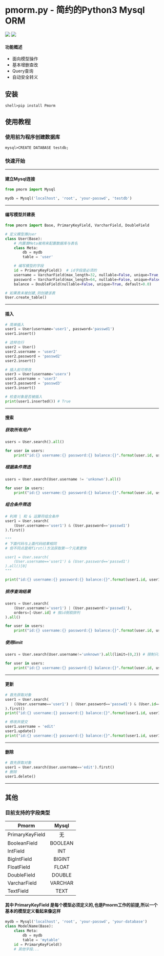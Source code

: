 # pmorm.py - 简约的Python3 Mysql ORM

![](https://img.shields.io/badge/python-3.5-red.svg)
![](https://img.shields.io/badge/license-3.5-green.svg)

#### 功能概述

- 面向模型操作
- 基本增删查改
- Query查询
- 自动安全转义

## 安装

```
shell>pip install Pmorm
```

## 使用教程

### 使用前为程序创建数据库

```
mysql>CREATE DATABASE testdb;
```

### 快速开始

---

#### 建立Mysql连接

```python
from pmorm import Mysql

mydb = Mysql('localhost', 'root', 'your-passwd', 'testdb')
```

---

#### 编写模型并建表

```python
from pmorm import Base, PrimaryKeyField, VarcharField, DoubleField

# 定义模型类User
class User(Base):
    # 内置类Meta被用来配置数据库与表名
    class Meta:
        db = mydb
        table = 'user'

    # 编写模型的字段
    id = PrimaryKeyField()  # id字段是必须的
    username = VarcharField(max_length=32, nullable=False, unique=True, default=None)
    password = VarcharField(max_length=64, nullable=False, unique=False, default=None)
    balance = DoubleField(nullable=False, unique=True, default=0.0)

# 如果表未被创建,则创建该表
User.create_table()
```

---

#### 插入

```python
# 简单插入
user1 = User(username='user1', password='passwd1')
user1.insert()

# 这样也行
user2 = User()
user2.username = 'user2'
user2.password = 'passwd2'
user2.insert()

# 插入前可修改
user3 = User(username='userx')
user3.username = 'user3'
user3.password = 'passwd3'
user3.insert()

# 检查对象是否被插入
print(user1.inserted()) # True
```

---

#### 搜索

##### 获取所有用户

```python
users = User.search().all()

for user in users:
    print("id:{} username:{} password:{} balance:{}".format(user.id, user.username, user.password, user.balance))
```

##### 根据条件筛选

```python
users = User.search(User.username != 'unkonwn').all()

for user in users:
    print("id:{} username:{} password:{} balance:{}".format(user.id, user.username, user.password, user.balance))
```

##### 组合条件筛选

```python
# 利用 | 和 & 运算符组合条件
user1 = User.search(
    (User.username=='user1') & (User.password=='passwd1')
).first()

"""
# 下面代码与上面代码结果相同
# 但不同点是用first()方法获取第一个元素更快

user1 = User.search(
    (User.username=='user1') & (User.password=='passwd1')
).all()[0]
"""

print("id:{} username:{} password:{} balance:{}".format(user1.id, user1.username, user1.password, user1.balance))
```

##### 排序查询结果

```python
users = User.search(
    (User.username!='user1') | (User.password!='passwd1'),
    orders=[-User.id] # 按id倒叙排列
).all()

for user in users:
    print("id:{} username:{} password:{} balance:{}".format(user.id, user.username, user.password, user.balance))
```

##### 使用limit

```python
users = User.search(User.username!='unknown').all(limit=(0,2)) # 限制只返回查询结果前两个,相当于"LIMIT 0, 2"

for user in users:
    print("id:{} username:{} password:{} balance:{}".format(user.id, user.username, user.password, user.balance))
```

---

#### 更新

```python
# 首先获取对象
user1 = User.search(
    ((User.username=='user1') | (User.password=='passwd1') & (User.id==1)) # 复杂查询
).first()
print("id:{} username:{} password:{} balance:{}".format(user1.id, user1.username, user1.password, user1.balance))

# 修改并提交
user1.username = 'edit'
user1.update()
print("id:{} username:{} password:{} balance:{}".format(user1.id, user1.username, user1.password, user1.balance))
```

---

#### 删除

```python
# 首先获取对象
user1 = User.search(User.username=='edit').first()
# 删除
user1.delete()
```

---

## 其他

### 目前支持的字段类型

Pmorm|Mysql
--|:--:
PrimaryKeyField|无
BooleanField|BOOLEAN
IntField|INT
BigIntField|BIGINT
FloatField|FLOAT
DoubleField|DOUBLE
VarcharField|VARCHAR
TextField|TEXT

#### 其中 PrimaryKeyField 是每个模型必须定义的,也是Pmorm工作的前提,所以一个基本的模型定义看起来像这样

```python
mydb = Mysql('localhost', 'root', 'your-passwd', 'your-database')
class ModelName(Base):
    class Meta:
        db = mydb
        table = 'mytable'
    id = PrimaryKeyField()
    # 其他字段...
```
